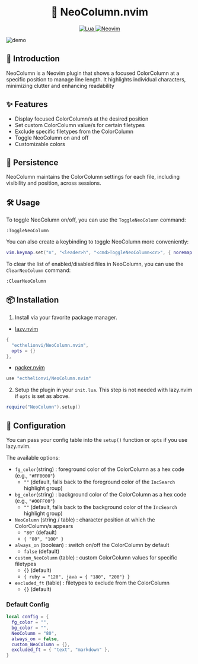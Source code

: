 <h1 align="center">
🌈 NeoColumn.nvim
</h1>

<p align="center">
  <a href="http://www.lua.org">
    <img
      alt="Lua"
      src="https://img.shields.io/badge/Lua-blue.svg?style=for-the-badge&logo=lua"
    />
  </a>
  <a href="https://neovim.io/">
    <img
      alt="Neovim"
      src="https://img.shields.io/badge/NeoVim-%2357A143.svg?&style=for-the-badge&logo=neovim&logoColor=white"
    />
  </a>
</p>

![demo](https://raw.githubusercontent.com/ecthelionvi/Images/main/NeoColumn.gif)

## 📢 Introduction

NeoColumn is a Neovim plugin that shows a focused ColorColumn at a specific position to manage line length. It highlights individual characters, minimizing clutter and enhancing readability

## ✨ Features

- Display focused ColorColumn/s at the desired position
- Set custom ColorColumn value/s for certain filetypes 
- Exclude specific filetypes from the ColorColumn
- Toggle NeoColumn on and off
- Customizable colors 

## 💾 Persistence

NeoColumn maintains the ColorColumn settings for each file, including visibility and position, across sessions.

## 🛠️ Usage

To toggle NeoColumn on/off, you can use the `ToggleNeoColumn` command:

```vim
:ToggleNeoColumn
```
You can also create a keybinding to toggle NeoColumn more conveniently:

```lua
vim.keymap.set("n", "<leader>h", "<cmd>ToggleNeoColumn<cr>", { noremap = true, silent = true })
```

To clear the list of enabled/disabled files in NeoColumn, you can use the `ClearNeoColumn` command:

```vim
:ClearNeoColumn
```

## 📦 Installation

1. Install via your favorite package manager.

- [lazy.nvim](https://github.com/folke/lazy.nvim)
```Lua
{
  "ecthelionvi/NeoColumn.nvim",
  opts = {}
},
```

- [packer.nvim](https://github.com/wbthomason/packer.nvim)
```Lua
use "ecthelionvi/NeoColumn.nvim"
```

2. Setup the plugin in your `init.lua`. This step is not needed with lazy.nvim if `opts` is set as above.
```Lua
require("NeoColumn").setup()
```

## 🔧 Configuration

You can pass your config table into the `setup()` function or `opts` if you use lazy.nvim.

The available options:

- `fg_color`(string) : foreground color of the ColorColumn as a hex code (e.g., `"#FF0000"`)  
  - `""` (default, falls back to the foreground color of the `IncSearch` highlight group)
- `bg_color`(string) : background color of the ColorColumn as a hex code (e.g., `"#00FF00"`)
  - `""` (default, falls back to the background color of the `IncSearch` highlight group)
- `NeoColumn` (string / table) : character position at which the ColorColumn/s appears
  - `"80"` (default)
  - `{ "80", "100" }` 
- `always_on` (boolean) : switch on/off the ColorColumn by default  
  - `false` (default)
- `custom_NeoColumn` (table) : custom ColorColumn values for specific filetypes   
  - `{}` (default)
  - `{ ruby = "120", java = { "180", "200"} }`
- `excluded_ft` (table) : filetypes to exclude from the ColorColumn  
  - `{}` (default)

### Default Config

```Lua
local config = {
  fg_color = "",
  bg_color = "",
  NeoColumn = "80",
  always_on = false,
  custom_NeoColumn = {},
  excluded_ft = { "text", "markdown" },
}
```

